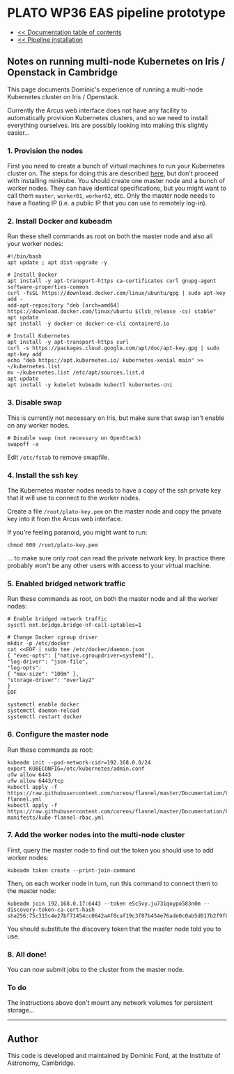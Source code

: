 # PLATO WP36 EAS pipeline prototype

* [<< Documentation table of contents](contents.md)
* [<< Pipeline installation](install.md)

## Notes on running multi-node Kubernetes on Iris / Openstack in Cambridge

This page documents Dominic's experience of running a multi-node Kubernetes cluster on Iris / Openstack.

Currently the Arcus web interface does not have any facility to automatically provision Kubernetes clusters, and so we need to install everything ourselves. Iris are possibly looking into making this slightly easier...

### 1. Provision the nodes

First you need to create a bunch of virtual machines to run your Kubernetes cluster on. The steps for doing this are described [here](minikube-iris.md), but don't proceed with installing minikube. You should create one master node and a bunch of worker nodes. They can have identical specifications, but you might want to call them `master`, `worker01`, `worker02`, etc. Only the master node needs to have a floating IP (i.e. a public IP that you can use to remotely log-in).

### 2. Install Docker and kubeadm

Run these shell commands as root on both the master node and also all your worker nodes:

```
#!/bin/bash
apt update ; apt dist-upgrade -y

# Install Docker
apt install -y apt-transport-https ca-certificates curl gnupg-agent software-properties-common
curl -fsSL https://download.docker.com/linux/ubuntu/gpg | sudo apt-key add -
add-apt-repository "deb [arch=amd64] https://download.docker.com/linux/ubuntu $(lsb_release -cs) stable"
apt update
apt install -y docker-ce docker-ce-cli containerd.io

# Install Kubernetes
apt install -y apt-transport-https curl
curl -s https://packages.cloud.google.com/apt/doc/apt-key.gpg | sudo apt-key add
echo "deb https://apt.kubernetes.io/ kubernetes-xenial main" >> ~/kubernetes.list
mv ~/kubernetes.list /etc/apt/sources.list.d
apt update
apt install -y kubelet kubeadm kubectl kubernetes-cni
```

### 3. Disable swap

This is currently not necessary on Iris, but make sure that swap isn't enable on any worker nodes.

```
# Disable swap (not necessary on OpenStack)
swapoff -a
```

Edit `/etc/fstab` to remove swapfile.

### 4. Install the ssh key

The Kubernetes master nodes needs to have a copy of the ssh private key that it will use to connect to the worker nodes.

Create a file `/root/plato-key.pem` on the master node and copy the private key into it from the Arcus web interface.

If you're feeling paranoid, you might want to run:

```
chmod 600 /root/plato-key.pem
```

... to make sure only root can read the private network key. In practice there probably won't be any other users with access to your virtual machine.

### 5. Enabled bridged network traffic

Run these commands as root, on both the master node and all the worker nodes:

```
# Enable bridged network traffic
sysctl net.bridge.bridge-nf-call-iptables=1

# Change Docker cgroup driver
mkdir -p /etc/docker
cat <<EOF | sudo tee /etc/docker/daemon.json
{ "exec-opts": ["native.cgroupdriver=systemd"],
"log-driver": "json-file",
"log-opts":
{ "max-size": "100m" },
"storage-driver": "overlay2"
}
EOF

systemctl enable docker
systemctl daemon-reload
systemctl restart docker
```

### 6. Configure the master node

Run these commands as root:

```
kubeadm init --pod-network-cidr=192.168.0.0/24
export KUBECONFIG=/etc/kubernetes/admin.conf
ufw allow 6443
ufw allow 6443/tcp
kubectl apply -f https://raw.githubusercontent.com/coreos/flannel/master/Documentation/kube-flannel.yml
kubectl apply -f https://raw.githubusercontent.com/coreos/flannel/master/Documentation/k8s-manifests/kube-flannel-rbac.yml
```

### 7. Add the worker nodes into the multi-node cluster

First, query the master node to find out the token you should use to add worker nodes:

```
kubeadm token create --print-join-command
```

Then, on each worker node in turn, run this command to connect them to the master node:

```
kubeadm join 192.168.0.17:6443 --token e5c5vy.ju731qoypo583n0m --discovery-token-ca-cert-hash sha256:75c315c4e27bf71454cc0642a4f8caf19c3f87b454e76ade0c0ab5d017b2f9f8
```

You should substitute the discovery token that the master node told you to use.

### 8. All done!

You can now submit jobs to the cluster from the master node.

### To do

The instructions above don't mount any network volumes for persistent storage...

---

## Author

This code is developed and maintained by Dominic Ford, at the Institute of Astronomy, Cambridge.
